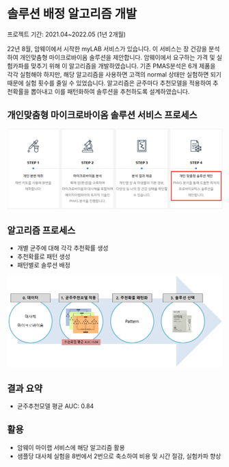 # 솔루션 배정 알고리즘 개발

프로젝트 기간: 2021.04~2022.05 (1년 2개월)  

22년 8월, 암웨이에서 시작한 myLAB 서비스가 있습니다. 이 서비스는 장 건강을 분석하여 개인맞춤형 마이크로바이옴 솔루션을 제안합니다. 암웨이에서 요구하는 가격 및 실험카파를 맞추기 위해 이 알고리즘을 개발하였습니다. 기존 PMAS분석은 6개 제품을 각각 실험해야 하지만, 해당 알고리즘을 사용하면 고객의 normal 상태만 실험하면 되기 때문에 실험 횟수를 줄일 수 있었습니다. 알고리즘은 균주마다 추천모델을 적용하여 추천확률을 뽑아내고 이를 패턴화하여 솔루션을 추천하도록 설계하였습니다.

## 개인맞춤형 마이크로바이옴 솔루션 서비스 프로세스
![](./img/1_1.png)

## 알고리즘 프로세스
- 개별 균주에 대해 각각 추천확률 생성
- 추천확률로 패턴 생성
- 패턴별로 솔루션 배정

![](./img/1_2.png)

## 결과 요약
- 균주추천모델 평균 AUC: 0.84

## 활용
- 암웨이 마이랩 서비스에 해당 알고리즘 활용
- 샘플당 대사체 실험을 8번에서 2번으로 축소하여 비용 및 시간 절감, 실험카파 향상


